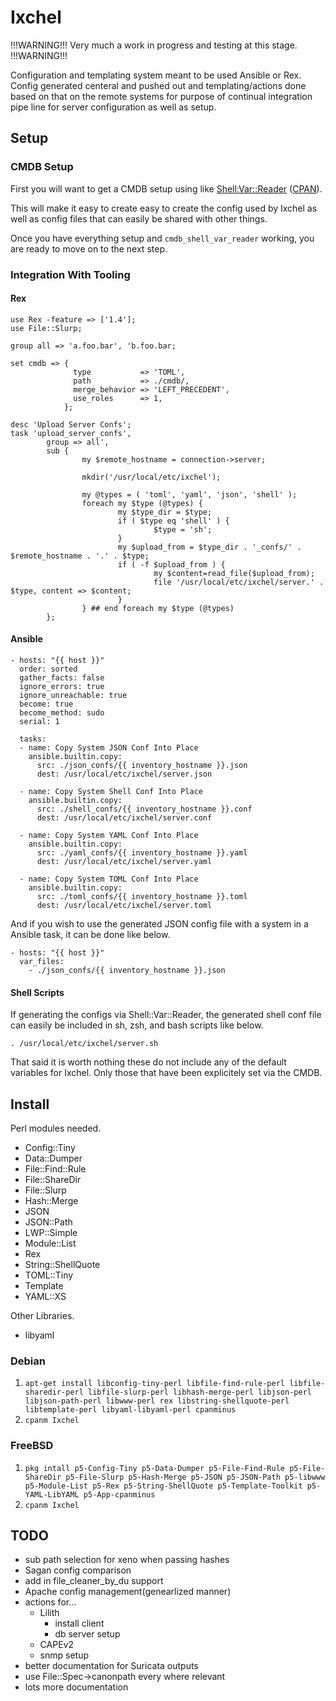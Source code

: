 # Ixchel

!!!WARNING!!! Very much a work in progress and testing at this stage. !!!WARNING!!!

Configuration and templating system meant to be used Ansible or
Rex. Config generated centeral and pushed out and templating/actions
done based on that on the remote systems for purpose of continual
integration pipe line for server configuration as well as setup.

## Setup

### CMDB Setup

First you will want to get a CMDB setup using like
[Shell:Var::Reader](https://github.com/VVelox/Shell-Var-Reader)
([CPAN](https://metacpan.org/dist/Shell-Var-Reader)).

This will make it easy to create easy to create the config
used by Ixchel as well as config files that can easily be shared
with other things.

Once you have everything setup and `cmdb_shell_var_reader`
working, you are ready to move on to the next step.

### Integration With Tooling

#### Rex

```
use Rex -feature => ['1.4'];
use File::Slurp;

group all => 'a.foo.bar', 'b.foo.bar;

set cmdb => {
              type           => 'TOML',
              path           => ./cmdb/,
              merge_behavior => 'LEFT_PRECEDENT',
              use_roles      => 1,
            };

desc 'Upload Server Confs';
task 'upload_server_confs',
        group => all',
        sub {
                my $remote_hostname = connection->server;

                mkdir('/usr/local/etc/ixchel');

                my @types = ( 'toml', 'yaml', 'json', 'shell' );
                foreach my $type (@types) {
                        my $type_dir = $type;
                        if ( $type eq 'shell' ) {
                                $type = 'sh';
                        }
                        my $upload_from = $type_dir . '_confs/' . $remote_hostname . '.' . $type;
                        if ( -f $upload_from ) {
                                my $content=read_file($upload_from);
                                file '/usr/local/etc/ixchel/server.' . $type, content => $content;
                        }
                } ## end foreach my $type (@types)
        };
```

#### Ansible

```
- hosts: "{{ host }}"
  order: sorted
  gather_facts: false
  ignore_errors: true
  ignore_unreachable: true
  become: true
  become_method: sudo
  serial: 1

  tasks:
  - name: Copy System JSON Conf Into Place
    ansible.builtin.copy:
      src: ./json_confs/{{ inventory_hostname }}.json
      dest: /usr/local/etc/ixchel/server.json

  - name: Copy System Shell Conf Into Place
    ansible.builtin.copy:
      src: ./shell_confs/{{ inventory_hostname }}.conf
      dest: /usr/local/etc/ixchel/server.conf

  - name: Copy System YAML Conf Into Place
    ansible.builtin.copy:
      src: ./yaml_confs/{{ inventory_hostname }}.yaml
      dest: /usr/local/etc/ixchel/server.yaml

  - name: Copy System TOML Conf Into Place
    ansible.builtin.copy:
      src: ./toml_confs/{{ inventory_hostname }}.toml
      dest: /usr/local/etc/ixchel/server.toml
```

And if you wish to use the generated JSON config file with a system in
a Ansible task, it can be done like below.

```
- hosts: "{{ host }}"
  var_files:
    - ./json_confs/{{ inventory_hostname }}.json
```

#### Shell Scripts

If generating the configs via Shell::Var::Reader, the generated shell
conf file can easily be included in sh, zsh, and bash scripts like below.

```
. /usr/local/etc/ixchel/server.sh
```

That said it is worth nothing these do not include any of the default
variables for Ixchel. Only those that have been explicitely set via
the CMDB.

## Install

Perl modules needed.

- Config::Tiny
- Data::Dumper
- File::Find::Rule
- File::ShareDir
- File::Slurp
- Hash::Merge
- JSON
- JSON::Path
- LWP::Simple
- Module::List
- Rex
- String::ShellQuote
- TOML::Tiny
- Template
- YAML::XS

Other Libraries.

- libyaml

### Debian

1. `apt-get install libconfig-tiny-perl libfile-find-rule-perl
libfile-sharedir-perl libfile-slurp-perl libhash-merge-perl
libjson-perl libjson-path-perl libwww-perl rex
libstring-shellquote-perl libtemplate-perl
libyaml-libyaml-perl cpanminus`
2. `cpanm Ixchel`

### FreeBSD

1. `pkg intall p5-Config-Tiny p5-Data-Dumper p5-File-Find-Rule
p5-File-ShareDir p5-File-Slurp p5-Hash-Merge p5-JSON p5-JSON-Path
p5-libwww p5-Module-List p5-Rex p5-String-ShellQuote
p5-Template-Toolkit p5-YAML-LibYAML p5-App-cpanminus`
2. `cpanm Ixchel`

## TODO

- sub path selection for xeno when passing hashes
- Sagan config comparison
- add in file_cleaner_by_du support
- Apache config management(genearlized manner)
- actions for...
  - Lilith
	- install client
	- db server setup
  - CAPEv2
  - snmp setup
- better documentation for Suricata outputs
- use File::Spec->canonpath every where relevant
- lots more documentation
